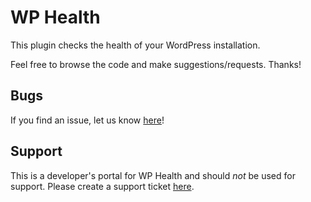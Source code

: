 # WP Health

This plugin checks the health of your WordPress installation.

Feel free to browse the code and make suggestions/requests. Thanks!

## Bugs ##
If you find an issue, let us know [here](https://github.com/fpcorso/wordpress-health-check/issues?q=is%3Aopen)!

## Support ##
This is a developer's portal for WP Health and should _not_ be used for support. Please create a support ticket [here](https://wordpress.org/support/plugin/my-wp-health-check).

